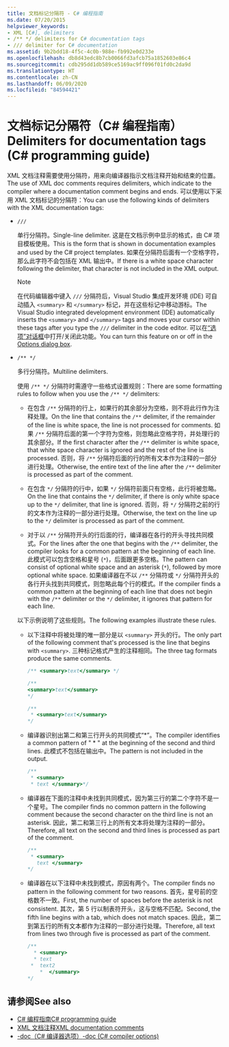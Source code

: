 ```yaml
---
title: 文档标记分隔符 - C# 编程指南
ms.date: 07/20/2015
helpviewer_keywords:
- XML [C#], delimiters
- /** */ delimiters for C# documentation tags
- /// delimiter for C# documentation
ms.assetid: 9b2bdd18-4f5c-4c0b-988e-fb992e0d233e
ms.openlocfilehash: db8d43edc8b7cb0066fd3afcb75a1852603e86c4
ms.sourcegitcommit: cdb295dd1db589ce5169ac9ff096f01fd0c2da9d
ms.translationtype: HT
ms.contentlocale: zh-CN
ms.lasthandoff: 06/09/2020
ms.locfileid: "84594421"
---
```

# <a name="delimiters-for-documentation-tags-c-programming-guide"></a><span data-ttu-id="2f2f7-102">文档标记分隔符（C# 编程指南）</span><span class="sxs-lookup"><span data-stu-id="2f2f7-102">Delimiters for documentation tags (C# programming guide)</span></span>

<span data-ttu-id="2f2f7-103">XML 文档注释需要使用分隔符，用来向编译器指示文档注释开始和结束的位置。</span><span class="sxs-lookup"><span data-stu-id="2f2f7-103">The use of XML doc comments requires delimiters, which indicate to the compiler where a documentation comment begins and ends.</span></span> <span data-ttu-id="2f2f7-104">可以使用以下采用 XML 文档标记的分隔符：</span><span class="sxs-lookup"><span data-stu-id="2f2f7-104">You can use the following kinds of delimiters with the XML documentation tags:</span></span>

- `///`

  <span data-ttu-id="2f2f7-105">单行分隔符。</span><span class="sxs-lookup"><span data-stu-id="2f2f7-105">Single-line delimiter.</span></span> <span data-ttu-id="2f2f7-106">这是在文档示例中显示的格式，由 C# 项目模板使用。</span><span class="sxs-lookup"><span data-stu-id="2f2f7-106">This is the form that is shown in documentation examples and used by the C# project templates.</span></span> <span data-ttu-id="2f2f7-107">如果在分隔符后面有一个空格字符，那么此字符不会包括在 XML 输出中。</span><span class="sxs-lookup"><span data-stu-id="2f2f7-107">If there is a white space character following the delimiter, that character is not included in the XML output.</span></span>

  > [!NOTE]
  > <span data-ttu-id="2f2f7-108">在代码编辑器中键入 `///` 分隔符后，Visual Studio 集成开发环境 (IDE) 可自动插入 `<summary>` 和 `</summary>` 标记，并在这些标记中移动游标。</span><span class="sxs-lookup"><span data-stu-id="2f2f7-108">The Visual Studio integrated development environment (IDE) automatically inserts the `<summary>` and `</summary>` tags and moves your cursor within these tags after you type the `///` delimiter in the code editor.</span></span> <span data-ttu-id="2f2f7-109">可以在[“选项”对话框](/visualstudio/ide/reference/options-text-editor-csharp-advanced)中打开/关闭此功能。</span><span class="sxs-lookup"><span data-stu-id="2f2f7-109">You can turn this feature on or off in the [Options dialog box](/visualstudio/ide/reference/options-text-editor-csharp-advanced).</span></span>
  
- `/** */`

  <span data-ttu-id="2f2f7-110">多行分隔符。</span><span class="sxs-lookup"><span data-stu-id="2f2f7-110">Multiline delimiters.</span></span>

  <span data-ttu-id="2f2f7-111">使用 `/** */` 分隔符时需遵守一些格式设置规则：</span><span class="sxs-lookup"><span data-stu-id="2f2f7-111">There are some formatting rules to follow when you use the `/** */` delimiters:</span></span>
  
  - <span data-ttu-id="2f2f7-112">在包含 `/**` 分隔符的行上，如果行的其余部分为空格，则不将此行作为注释处理。</span><span class="sxs-lookup"><span data-stu-id="2f2f7-112">On the line that contains the `/**` delimiter, if the remainder of the line is white space, the line is not processed for comments.</span></span> <span data-ttu-id="2f2f7-113">如果 `/**` 分隔符后面的第一个字符为空格，则忽略此空格字符，并处理行的其余部分。</span><span class="sxs-lookup"><span data-stu-id="2f2f7-113">If the first character after the `/**` delimiter is white space, that white space character is ignored and the rest of the line is processed.</span></span> <span data-ttu-id="2f2f7-114">否则，将 `/**` 分隔符后面的行的所有文本作为注释的一部分进行处理。</span><span class="sxs-lookup"><span data-stu-id="2f2f7-114">Otherwise, the entire text of the line after the `/**` delimiter is processed as part of the comment.</span></span>

  - <span data-ttu-id="2f2f7-115">在包含 `*/` 分隔符的行中，如果 `*/` 分隔符前面只有空格，此行将被忽略。</span><span class="sxs-lookup"><span data-stu-id="2f2f7-115">On the line that contains the `*/` delimiter, if there is only white space up to the `*/` delimiter, that line is ignored.</span></span> <span data-ttu-id="2f2f7-116">否则，将 `*/` 分隔符之前的行的文本作为注释的一部分进行处理。</span><span class="sxs-lookup"><span data-stu-id="2f2f7-116">Otherwise, the text on the line up to the `*/` delimiter is processed as part of the comment.</span></span>
  
  - <span data-ttu-id="2f2f7-117">对于以 `/**` 分隔符开头的行后面的行，编译器在各行的开头寻找共同模式。</span><span class="sxs-lookup"><span data-stu-id="2f2f7-117">For the lines after the one that begins with the `/**` delimiter, the compiler looks for a common pattern at the beginning of each line.</span></span> <span data-ttu-id="2f2f7-118">此模式可以包含空格和星号 (`*`)，后面跟更多空格。</span><span class="sxs-lookup"><span data-stu-id="2f2f7-118">The pattern can consist of optional white space and an asterisk (`*`), followed by more optional white space.</span></span> <span data-ttu-id="2f2f7-119">如果编译器在不以 `/**` 分隔符或 `*/` 分隔符开头的各行开头找到共同模式，则忽略此每个行的模式。</span><span class="sxs-lookup"><span data-stu-id="2f2f7-119">If the compiler finds a common pattern at the beginning of each line that does not begin with the `/**` delimiter or the `*/` delimiter, it ignores that pattern for each line.</span></span>

  <span data-ttu-id="2f2f7-120">以下示例说明了这些规则。</span><span class="sxs-lookup"><span data-stu-id="2f2f7-120">The following examples illustrate these rules.</span></span>

  - <span data-ttu-id="2f2f7-121">以下注释中将被处理的唯一部分是以 `<summary>` 开头的行。</span><span class="sxs-lookup"><span data-stu-id="2f2f7-121">The only part of the following comment that's processed is the line that begins with `<summary>`.</span></span> <span data-ttu-id="2f2f7-122">三种标记格式产生的注释相同。</span><span class="sxs-lookup"><span data-stu-id="2f2f7-122">The three tag formats produce the same comments.</span></span>

    ```csharp
    /** <summary>text</summary> */

    /**
    <summary>text</summary>
    */

    /**
     * <summary>text</summary>
    */
    ```

  - <span data-ttu-id="2f2f7-123">编译器识别出第二和第三行开头的共同模式“\*”。</span><span class="sxs-lookup"><span data-stu-id="2f2f7-123">The compiler identifies a common pattern of " \* " at the beginning of the second and third lines.</span></span> <span data-ttu-id="2f2f7-124">此模式不包括在输出中。</span><span class="sxs-lookup"><span data-stu-id="2f2f7-124">The pattern is not included in the output.</span></span>

    ```csharp
    /**
     * <summary>
     * text </summary>*/
    ```

  - <span data-ttu-id="2f2f7-125">编译器在下面的注释中未找到共同模式，因为第三行的第二个字符不是一个星号。</span><span class="sxs-lookup"><span data-stu-id="2f2f7-125">The compiler finds no common pattern in the following comment because the second character on the third line is not an asterisk.</span></span> <span data-ttu-id="2f2f7-126">因此，第二和第三行上的所有文本将处理为注释的一部分。</span><span class="sxs-lookup"><span data-stu-id="2f2f7-126">Therefore, all text on the second and third lines is processed as part of the comment.</span></span>

    ```csharp
    /**
     * <summary>
       text </summary>
    */
    ```

  - <span data-ttu-id="2f2f7-127">编译器在以下注释中未找到模式，原因有两个。</span><span class="sxs-lookup"><span data-stu-id="2f2f7-127">The compiler finds no pattern in the following comment for two reasons.</span></span> <span data-ttu-id="2f2f7-128">首先，星号前的空格数不一致。</span><span class="sxs-lookup"><span data-stu-id="2f2f7-128">First, the number of spaces before the asterisk is not consistent.</span></span> <span data-ttu-id="2f2f7-129">其次，第 5 行以制表符开头，这与空格不匹配。</span><span class="sxs-lookup"><span data-stu-id="2f2f7-129">Second, the fifth line begins with a tab, which does not match spaces.</span></span> <span data-ttu-id="2f2f7-130">因此，第二到第五行的所有文本都作为注释的一部分进行处理。</span><span class="sxs-lookup"><span data-stu-id="2f2f7-130">Therefore, all text from lines two through five is processed as part of the comment.</span></span>

    <!-- markdownlint-disable MD010 -->
    ```csharp
    /**
      * <summary>
      * text
     *  text2
        *  </summary>
    */
    ```
    <!-- markdownlint-enable MD010 -->

## <a name="see-also"></a><span data-ttu-id="2f2f7-131">请参阅</span><span class="sxs-lookup"><span data-stu-id="2f2f7-131">See also</span></span>

- [<span data-ttu-id="2f2f7-132">C# 编程指南</span><span class="sxs-lookup"><span data-stu-id="2f2f7-132">C# programming guide</span></span>](../index.md)
- [<span data-ttu-id="2f2f7-133">XML 文档注释</span><span class="sxs-lookup"><span data-stu-id="2f2f7-133">XML documentation comments</span></span>](./index.md)
- [<span data-ttu-id="2f2f7-134">-doc（C# 编译器选项）</span><span class="sxs-lookup"><span data-stu-id="2f2f7-134">-doc (C# compiler options)</span></span>](../../language-reference/compiler-options/doc-compiler-option.md)
